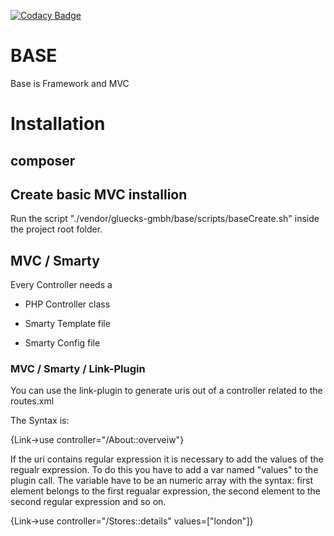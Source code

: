 [![Codacy Badge](https://api.codacy.com/project/badge/Grade/a14f71f0f0594c8a9713e707db77648b)](https://www.codacy.com/gh/gluecks-gmbh/base?utm_source=github.com&amp;utm_medium=referral&amp;utm_content=gluecks-gmbh/base&amp;utm_campaign=Badge_Grade)

# BASE
Base is Framework and MVC

# Installation

## composer

## Create basic MVC installion

 Run the script "./vendor/gluecks-gmbh/base/scripts/baseCreate.sh" inside the project root folder.    

## MVC / Smarty 

Every Controller needs a
- PHP Controller class

- Smarty Template file

- Smarty Config file

### MVC / Smarty / Link-Plugin

You can use the link-plugin to generate uris out of a controller related to the routes.xml

The Syntax is:

 {Link->use controller="/About::overveiw"}

If the uri contains regular expression it is necessary to add the values of the regualr expression.
To do this you have to add a var named "values" to the plugin call. 
The variable have to be an numeric array with the syntax: first element belongs to the first regualar expression, 
the second element to the second regular expression and so on.
  
 {Link->use controller="/Stores::details" values=["london"]}
